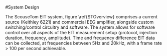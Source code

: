 #System Design

The ScouseTom EIT system, figure \ref{STOverview} comprises a current source (Keithley 6221) and commercial EEG amplifier, alongside custom switching/control circuitry and software. The system allows for software control over all aspects of the EIT measurement setup (protocol, injection duration, frequency, amplitude).  Time and frequency difference EIT data can be collected, at frequencies between 5Hz and 20kHz, with a frame rate > 100 per second achievable.